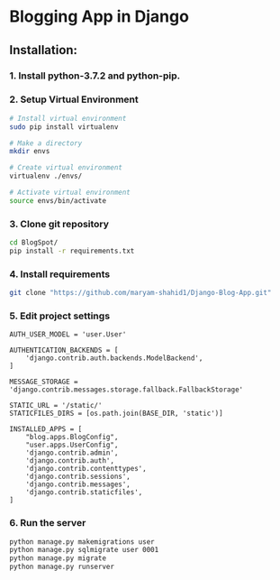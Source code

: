 # Blogging App in Django  

## Installation:  

### 1. Install python-3.7.2 and python-pip.  

### 2. Setup Virtual Environment  
```sh
# Install virtual environment
sudo pip install virtualenv

# Make a directory
mkdir envs

# Create virtual environment
virtualenv ./envs/

# Activate virtual environment
source envs/bin/activate

```  

### 3. Clone git repository    
```sh
cd BlogSpot/
pip install -r requirements.txt
```  

### 4. Install requirements  
```sh
git clone "https://github.com/maryam-shahid1/Django-Blog-App.git"
```  

### 5. Edit project settings  
```
AUTH_USER_MODEL = 'user.User'

AUTHENTICATION_BACKENDS = [
    'django.contrib.auth.backends.ModelBackend',
]

MESSAGE_STORAGE = 'django.contrib.messages.storage.fallback.FallbackStorage'

STATIC_URL = '/static/'
STATICFILES_DIRS = [os.path.join(BASE_DIR, 'static')]

INSTALLED_APPS = [
    "blog.apps.BlogConfig",
    "user.apps.UserConfig",
    'django.contrib.admin',
    'django.contrib.auth',
    'django.contrib.contenttypes',
    'django.contrib.sessions',
    'django.contrib.messages',
    'django.contrib.staticfiles',
]
```  

### 6. Run the server  
```sh
python manage.py makemigrations user
python manage.py sqlmigrate user 0001
python manage.py migrate
python manage.py runserver
```  
